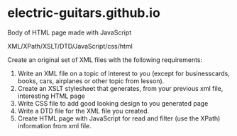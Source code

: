 # electric-guitars.github.io
Body of HTML page made with JavaScript    

XML/XPath/XSLT/DTD/JavaScript/css/html


Create an original set of XML files with the following requirements:
1. Write an XML file on a topic of interest to you (except for businesscards, books, cars, airplanes or other topic from lesson).
2. Create an XSLT stylesheet that generates, from your previous xml file, interesting HTML page
3. Write CSS file to add good looking design to you generated page
4. Write a DTD file for the XML file you created.
5. Create HTML page with JavaScript for read and filter (use the XPath) information from xml file.
